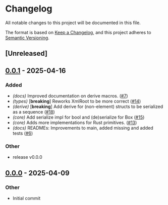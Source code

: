 # Changelog

All notable changes to this project will be documented in this file.

The format is based on [Keep a Changelog](https://keepachangelog.com/en/1.0.0/),
and this project adheres to [Semantic Versioning](https://semver.org/spec/v2.0.0.html).

## [Unreleased]

## [0.0.1](https://github.com/lukasfri/xmlity/compare/xmlity-v0.0.0...xmlity-v0.0.1) - 2025-04-16

### Added

- *(docs)* Improved documentation on derive macros. ([#7](https://github.com/lukasfri/xmlity/pull/7))
- *(types)* [**breaking**] Reworks XmlRoot to be more correct ([#14](https://github.com/lukasfri/xmlity/pull/14))
- *(derive)* [**breaking**] Add derive for (non-element) structs to be serialized as a sequence ([#18](https://github.com/lukasfri/xmlity/pull/18))
- *(core)* Add serialize impl for bool and (de)serialize for Box<T> ([#15](https://github.com/lukasfri/xmlity/pull/15))
- *(core)* Adds more implementations for Rust primitives. ([#13](https://github.com/lukasfri/xmlity/pull/13))
- *(docs)* READMEs: Improvements to main, added missing and added tests ([#6](https://github.com/lukasfri/xmlity/pull/6))

### Other

- release v0.0.0

## [0.0.0](https://github.com/lukasfri/xmlity/releases/tag/xmlity-v0.0.0) - 2025-04-09

### Other

- Initial commit
